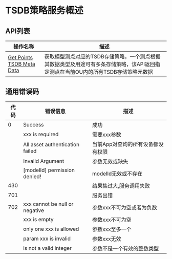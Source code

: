 # TSDB策略服务概述

## API列表

| 操作名称                                                       | 描述 |
|---------------------------------------------------------------|------|
| [Get Points TSDB Meta Data](get_points_tsdb_meta_data)   |获取模型测点对应的TSDB存储策略，一个测点根据其数据类型及用途可有多条存储策略，该API返回指定测点在当前OU内的所有TSDB存储策略元数据|


## 通用错误码<errorcode>

| 代码 | 错误信息                      | 描述                       |
|------|---------------------------------|-----------------------------------|
| 0    | Success                         | 成功                              |
|      | xxx is required                 | 需要xxx参数                       |
|      | All asset authentication failed | 当前App对查询的所有设备都没有权限 |
|      | Invalid Argument                | 参数无效或缺失                    |
|      | [modelId] permission denied!    | modelId无效或不存在               |
| 430  |                                 | 结果集过大,服务调用失败           |
| 701  |                                 | 服务出错                          |
| 702  | xxx cannot be null or negative  | 参数xxx不可为空或者为负数         |
|      | xxx is empty                    | 参数xxx不可为空                   |
|      | only one xxx is allowed         | 参数xxx至多一个                   |
|      | param xxx is invalid            | 参数xxx无效                       |
|      | is not a valid integer          | 参数不是一个有效的整数类型        |


